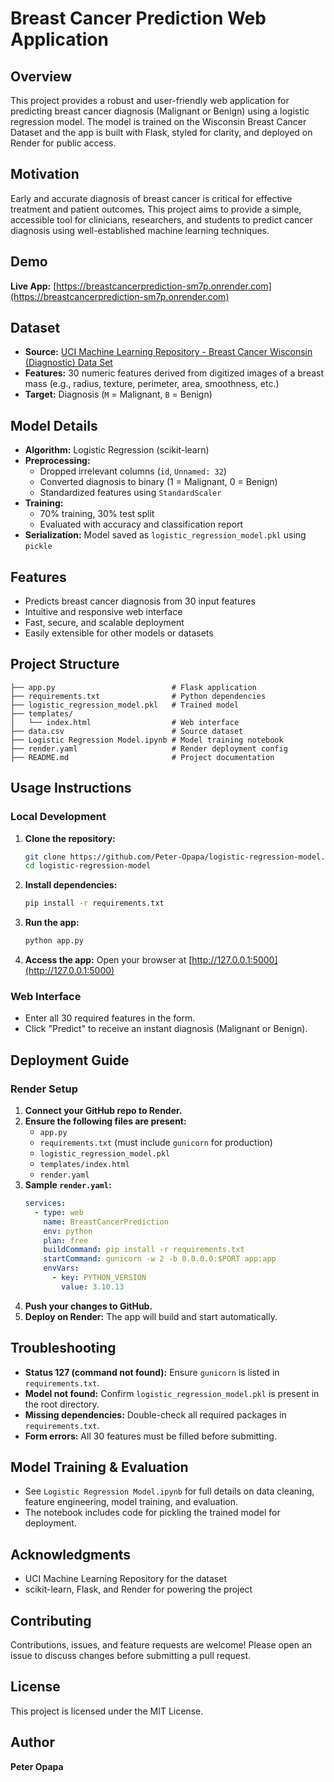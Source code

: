 
# Breast Cancer Prediction Web Application

## Overview
This project provides a robust and user-friendly web application for predicting breast cancer diagnosis (Malignant or Benign) using a logistic regression model. The model is trained on the Wisconsin Breast Cancer Dataset and the app is built with Flask, styled for clarity, and deployed on Render for public access.

## Motivation
Early and accurate diagnosis of breast cancer is critical for effective treatment and patient outcomes. This project aims to provide a simple, accessible tool for clinicians, researchers, and students to predict cancer diagnosis using well-established machine learning techniques.

## Demo
**Live App:** [https://breastcancerprediction-sm7p.onrender.com](https://breastcancerprediction-sm7p.onrender.com)

## Dataset
- **Source:** [UCI Machine Learning Repository - Breast Cancer Wisconsin (Diagnostic) Data Set](https://archive.ics.uci.edu/ml/datasets/Breast+Cancer+Wisconsin+(Diagnostic))
- **Features:** 30 numeric features derived from digitized images of a breast mass (e.g., radius, texture, perimeter, area, smoothness, etc.)
- **Target:** Diagnosis (`M` = Malignant, `B` = Benign)

## Model Details
- **Algorithm:** Logistic Regression (scikit-learn)
- **Preprocessing:**
  - Dropped irrelevant columns (`id`, `Unnamed: 32`)
  - Converted diagnosis to binary (1 = Malignant, 0 = Benign)
  - Standardized features using `StandardScaler`
- **Training:**
  - 70% training, 30% test split
  - Evaluated with accuracy and classification report
- **Serialization:** Model saved as `logistic_regression_model.pkl` using `pickle`

## Features
- Predicts breast cancer diagnosis from 30 input features
- Intuitive and responsive web interface
- Fast, secure, and scalable deployment
- Easily extensible for other models or datasets

## Project Structure
```
├── app.py                          # Flask application
├── requirements.txt                # Python dependencies
├── logistic_regression_model.pkl   # Trained model
├── templates/
│   └── index.html                  # Web interface
├── data.csv                        # Source dataset
├── Logistic Regression Model.ipynb # Model training notebook
├── render.yaml                     # Render deployment config
├── README.md                       # Project documentation
```

## Usage Instructions

### Local Development
1. **Clone the repository:**
   ```bash
   git clone https://github.com/Peter-Opapa/logistic-regression-model.git
   cd logistic-regression-model
   ```
2. **Install dependencies:**
   ```bash
   pip install -r requirements.txt
   ```
3. **Run the app:**
   ```bash
   python app.py
   ```
4. **Access the app:** Open your browser at [http://127.0.0.1:5000](http://127.0.0.1:5000)

### Web Interface
- Enter all 30 required features in the form.
- Click "Predict" to receive an instant diagnosis (Malignant or Benign).

## Deployment Guide

### Render Setup
1. **Connect your GitHub repo to Render.**
2. **Ensure the following files are present:**
   - `app.py`
   - `requirements.txt` (must include `gunicorn` for production)
   - `logistic_regression_model.pkl`
   - `templates/index.html`
   - `render.yaml`
3. **Sample `render.yaml`:**
   ```yaml
   services:
     - type: web
       name: BreastCancerPrediction
       env: python
       plan: free
       buildCommand: pip install -r requirements.txt
       startCommand: gunicorn -w 2 -b 0.0.0.0:$PORT app:app
       envVars:
         - key: PYTHON_VERSION
           value: 3.10.13
   ```
4. **Push your changes to GitHub.**
5. **Deploy on Render:** The app will build and start automatically.

## Troubleshooting
- **Status 127 (command not found):** Ensure `gunicorn` is listed in `requirements.txt`.
- **Model not found:** Confirm `logistic_regression_model.pkl` is present in the root directory.
- **Missing dependencies:** Double-check all required packages in `requirements.txt`.
- **Form errors:** All 30 features must be filled before submitting.

## Model Training & Evaluation
- See `Logistic Regression Model.ipynb` for full details on data cleaning, feature engineering, model training, and evaluation.
- The notebook includes code for pickling the trained model for deployment.

## Acknowledgments
- UCI Machine Learning Repository for the dataset
- scikit-learn, Flask, and Render for powering the project

## Contributing
Contributions, issues, and feature requests are welcome! Please open an issue to discuss changes before submitting a pull request.

## License
This project is licensed under the MIT License.

## Author
**Peter Opapa**
